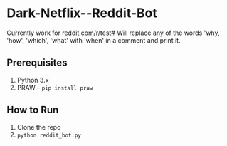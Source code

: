 # Dark-Netflix--Reddit-Bot

Currently work for reddit.com/r/test#
Will replace any of the words 'why, 'how', 'which', 'what' with 'when' in a comment and print it.

## Prerequisites
1. Python 3.x
2. PRAW - 
   `pip install praw`
## How to Run

1. Clone the repo
2. `python reddit_bot.py`
